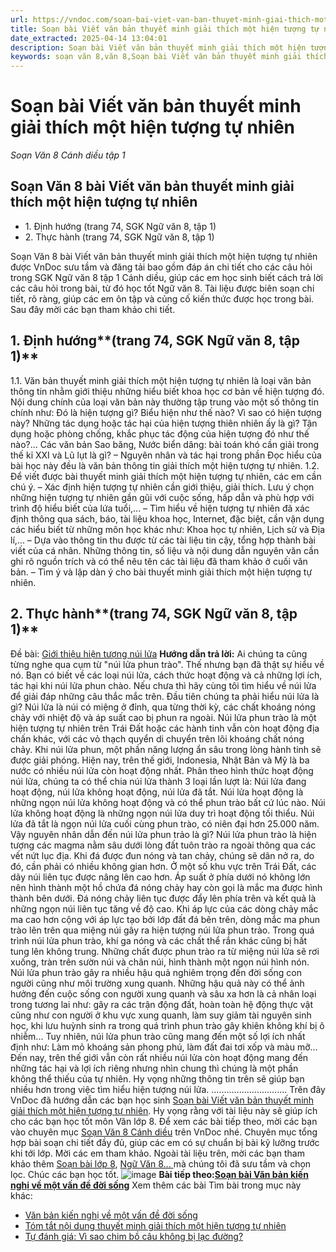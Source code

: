 ```yaml
---
url: https://vndoc.com/soan-bai-viet-van-ban-thuyet-minh-giai-thich-mot-hien-tuong-tu-nhien-297160
title: Soạn bài Viết văn bản thuyết minh giải thích một hiện tượng tự nhiên - Soạn Văn 8 Cánh diều tập 1 - VnDoc.com
date_extracted: 2025-04-14 13:04:01
description: Soạn bài Viết văn bản thuyết minh giải thích một hiện tượng tự nhiên là bài soạn bài mẫu thuộc chương trình Ngữ văn lớp 8, học kì 1. Mời các bạn cùng tham khảo bài soạn để chuẩn bị cho bài học sắp tới của mình.
keywords: soạn văn 8,văn 8,Soạn bài Viết văn bản thuyết minh giải thích một hiện tượng tự nhiên,ngữ văn 8,soan van 8,soạn văn lớp 8,giải văn 8,soạn văn 8 tập 1,soạn văn 8 Viết văn bản thuyết minh giải thích một hiện tượng tự nhiên,soạn Viết văn bản thuyết minh giải thích một hiện tượng tự nhiên,soạn văn 8 cánh diều,văn 8 cánh diều,ngữ văn 8 cánh diều,Viết văn bản thuyết minh giải thích một hiện tượng tự nhiên,soạn bài Viết văn bản thuyết minh giải thích một hiện tượng tự nhiên lớp 8
---
```


# Soạn bài Viết văn bản thuyết minh giải thích một hiện tượng tự nhiên
 _Soạn Văn 8 Cánh diều tập 1_
## Soạn Văn 8 bài Viết văn bản thuyết minh giải thích một hiện tượng tự nhiên
  * 1\. Định hướng \(trang 74, SGK Ngữ văn 8, tập 1\)
  * 2\. Thực hành \(trang 74, SGK Ngữ văn 8, tập 1\)

Soạn Văn 8 bài Viết văn bản thuyết minh giải thích một hiện tượng tự nhiên được VnDoc sưu tầm và đăng tải bao gồm đáp án chi tiết cho các câu hỏi trong SGK Ngữ văn 8 tập 1 Cánh diều, giúp các em học sinh biết cách trả lời các câu hỏi trong bài, từ đó học tốt Ngữ văn 8. Tài liệu được biên soạn chi tiết, rõ ràng, giúp các em ôn tập và củng cố kiến thức được học trong bài. Sau đây mời các bạn tham khảo chi tiết.
## **1\. Định hướng****\(trang 74, SGK Ngữ văn 8, tập 1\)**
1.1. Văn bản thuyết minh giải thích một hiện tượng tự nhiên là loại văn bản thông tin nhằm giới thiệu những hiểu biết khoa học cơ bản về hiện tượng đó. Nội dung chính của loại văn bản này thường tập trung vào một số thông tin chính như: Đó là hiện tượng gì? Biểu hiện như thế nào? Vì sao có hiện tượng này? Những tác dụng hoặc tác hại của hiện tượng thiên nhiên ấy là gì? Tận dụng hoặc phòng chống, khắc phục tác động của hiện tượng đó như thế nào?... Các văn bản Sao băng, Nước biển dâng: bài toán khó cần giải trong thế kỉ XXI và Lũ lụt là gì? – Nguyên nhân và tác hại trong phần Đọc hiểu của bài học này đều là văn bản thông tin giải thích một hiện tượng tự nhiên.
1.2. Để viết được bài thuyết minh giải thích một hiện tượng tự nhiên, các em cần chú ý.
– Xác định hiện tượng tự nhiên cần giới thiệu, giải thích. Lưu ý chọn những hiện tượng tự nhiên gần gũi với cuộc sống, hấp dẫn và phù hợp với trình độ hiểu biết của lứa tuổi,...
– Tìm hiểu về hiện tượng tự nhiên đã xác định thông qua  sách, báo, tài liệu khoa học, Internet, đặc biệt, cần vận dụng các hiểu biết từ những môn học khác như: Khoa học tự nhiên, Lịch sử và Địa lí,...
– Dựa vào thông tin thu được từ các tài liệu tin cậy, tổng hợp thành bài viết của cá nhân. Những thông tin, số liệu và nội dung dẫn nguyên văn cần ghi rõ nguồn trích và có thể nêu tên các tài liệu đã tham khảo ở cuối văn bản.
– Tìm ý và lập dàn ý cho bài thuyết minh giải thích một hiện tượng tự nhiên.
## **2\. Thực hành****\(trang 74, SGK Ngữ văn 8, tập 1\)**
Đề bài: [Giới thiệu hiện tượng núi lửa](<https://vndoc.com/gioi-thieu-hien-tuong-nui-lua-297162>)
**Hướng dẫn trả lời:**
Ai chúng ta cũng từng nghe qua cụm từ "núi lửa phun trào". Thế nhưng bạn đã thật sự hiểu về nó. Bạn có biết về các loại núi lửa, cách thức hoạt động và cả những lợi ích, tác hại khi núi lửa phun chào. Nếu chưa thì hãy cùng tôi tìm hiểu về núi lửa để giải đáp những câu thắc mắc trên.
Đầu tiên chúng ta phải hiểu núi lửa là gì? Núi lửa là núi có miệng ở đỉnh, qua từng thời kỳ, các chất khoáng nóng chảy với nhiệt độ và áp suất cao bị phun ra ngoài. Núi lửa phun trào là một hiện tượng tự nhiên trên Trái Đất hoặc các hành tinh vẫn còn hoạt động địa chấn khác, với các vỏ thạch quyển di chuyển trên lõi khoáng chất nóng chảy. Khi núi lửa phun, một phần năng lượng ẩn sâu trong lòng hành tinh sẽ được giải phóng. Hiện nay, trên thế giới, Indonesia, Nhật Bản và Mỹ là ba nước có nhiều núi lửa còn hoạt động nhất.
Phân theo hình thức hoạt động núi lửa, chúng ta có thể chia núi lửa thành 3 loại lần lượt là: Núi lửa đang hoạt động, núi lửa không hoạt động, núi lửa đã tắt. Núi lửa hoạt động là những ngọn núi lửa không hoạt động và có thể phun trào bất cứ lúc nào. Núi lửa không hoạt động là những ngọn núi lửa duy trì hoạt động tối thiểu. Núi lửa đã tắt là ngọn núi lửa cuối cùng phun trào, có niên đại hơn 25.000 năm.
Vậy nguyên nhân dẫn đến núi lửa phun trảo là gì? Núi lửa phun trào là hiện tượng các magma nằm sâu dưới lòng đất tuôn trào ra ngoài thông qua các vết nứt lục địa. Khi đá được đun nóng và tan chảy, chúng sẽ dãn nở ra, do đó, cần phải có nhiều không gian hơn. Ở một số khu vực trên Trái Đất, các dãy núi liên tục được nâng lên cao hơn. Áp suất ở phía dưới nó không lớn nên hình thành một hồ chứa đá nóng chảy hay còn gọi là mắc ma được hình thành bên dưới. Đá nóng chảy liên tục được đẩy lên phía trên và kết quả là những ngọn núi liên tục tăng về độ cao. Khi áp lực của các dòng chảy mắc ma cao hơn cộng với áp lực tạo bởi lớp đất đá bên trên, dòng mắc ma phun trào lên trên qua miệng núi gây ra hiện tượng núi lửa phun trào. Trong quá trình núi lửa phun trào, khí ga nóng và các chất thể rắn khác cũng bị hất tung lên không trung. Những chất được phun trào ra từ miệng núi lửa sẽ rơi xuống, tràn trên sườn núi và chân núi, hình thành một ngọn núi hình nón.
Núi lửa phun trào gây ra nhiều hậu quả nghiêm trọng đến đời sống con người cũng như môi trường xung quanh. Những hậu quả này có thể ảnh hưởng đến cuộc sống con người xung quanh và sâu xa hơn là cả nhân loại trong tương lai như: gây ra các trận động đất, hoàn toàn hệ động thực vật cũng như con người ở khu vực xung quanh, làm suy giảm tài nguyên sinh học, khi lưu huỳnh sinh ra trong quá trình phun trào gây khiên không khí bị ô nhiễm... Tuy nhiên, núi lửa phun trào cũng mang đến một số lợi ích nhất định như: Làm mỏ khoáng sản phong phú, làm đất đai tơi xốp và màu mỡ...
Đến nay, trên thế giới vẫn còn rất nhiều núi lửa còn hoạt động mang đến những tác hại và lợi ích riêng nhưng nhìn chung thì chúng là một phần không thể thiếu của tự nhiên. Hy vọng những thông tin trên sẽ giúp bạn nhiều hơn trong việc tìm hiểu hiện tượng núi lửa.
..............................
Trên đây VnDoc đã hướng dẫn các bạn học sinh [Soạn bài Viết văn bản thuyết minh giải thích một hiện tượng tự nhiên](<https://vndoc.com/soan-bai-viet-van-ban-thuyet-minh-giai-thich-mot-hien-tuong-tu-nhien-297160>). Hy vọng rằng với tài liệu này sẽ giúp ích cho các bạn học tốt môn Văn lớp 8. Để xem các bài tiếp theo, mời các bạn vào chuyên mục [Soạn Văn 8 Cánh diều](<https://vndoc.com/ngu-van-8-canh-dieu>) trên VnDoc nhé. Chuyên mục tổng hợp bài soạn chi tiết đầy đủ, giúp các em có sự chuẩn bị bài kỹ lưỡng trước khi tới lớp. Mời các em tham khảo.
Ngoài tài liệu trên, mời các bạn tham khảo thêm [Soạn bài lớp 8](<https://vndoc.com/soan-bai-lop8>), [Ngữ Văn 8... ](<https://vndoc.com/ngu-van-lop8>)mà chúng tôi đã sưu tầm và chọn lọc. Chúc các bạn học tốt.
![image](https://i.vdoc.vn/data/image/2022/08/26/ban-tay.svg) **Bài tiếp theo:[Soạn bài Văn bản kiến nghị về một vấn đề đời sống](<https://vndoc.com/soan-bai-van-ban-kien-nghi-ve-mot-van-de-doi-song-297163>)**
Xem thêm các bài Tìm bài trong mục này khác:
  * [Văn bản kiến nghị về một vấn đề đời sống](</soan-bai-van-ban-kien-nghi-ve-mot-van-de-doi-song-297163>)
  * [Tóm tắt nội dung thuyết minh giải thích một hiện tượng tự nhiên ](</soan-bai-tom-tat-noi-dung-thuyet-minh-giai-thich-mot-hien-tuong-tu-nhien-297345>)
  * [Tự đánh giá: Vì sao chim bồ câu không bị lạc đường? ](</soan-bai-tu-danh-gia-vi-sao-chim-bo-cau-khong-bi-lac-duong-297348>)

